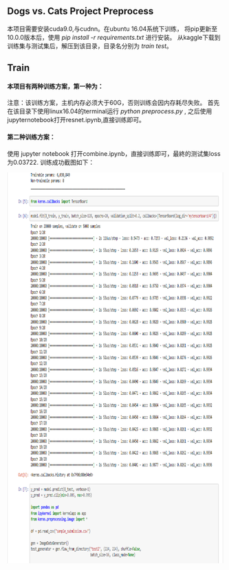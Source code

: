 ## Dogs vs. Cats Project Preprocess
本项目需要安装cuda9.0,与cudnn。在ubuntu 16.04系统下训练，
将pip更新至10.0.0版本后，使用 *pip install -r requirements.txt* 进行安装。
从kaggle下载到训练集与测试集后，解压到该目录，目录名分别为 *train* *test*。
## Train
#### 本项目有两种训练方案，第一种为：
注意：该训练方案，主机内存必须大于60G，否则训练会因内存耗尽失败。
首先在该目录下使用linux16.04的terminal运行 *python preprocess.py* ,
之后使用jupyternotebook打开resnet.ipynb,直接训练即可。
#### 第二种训练方案：
使用 jupyter notebook 打开combine.ipynb，直接训练即可，最終的测试集loss为0.03722.
训练成功截图如下：


<img src="123.PNG" style="width:977px;height:911px;">
